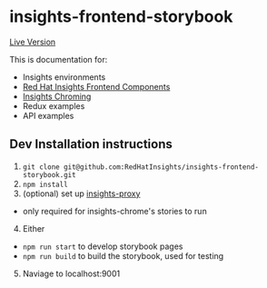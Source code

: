 # insights-frontend-storybook

[Live Version](https://access.redhat.com/insights/platform/storybook/)

This is documentation for:
- Insights environments
- [Red Hat Insights Frontend Components](https://github.com/RedHatInsights/insights-frontend-components)
- [Insights Chroming](https://github.com/RedHatInsights/insights-chrome)
- Redux examples
- API examples

## Dev Installation instructions

1. `git clone git@github.com:RedHatInsights/insights-frontend-storybook.git`
2. `npm install`
3. (optional) set up [insights-proxy](https://github.com/RedHatInsights/insights-proxy)
* only required for insights-chrome's stories to run

4. Either
* `npm run start` to develop storybook pages
* `npm run build` to build the storybook, used for testing

5. Naviage to localhost:9001
